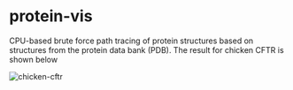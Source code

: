 # protein-vis

CPU-based brute force path tracing of protein structures based on structures from the protein data bank (PDB). The result for chicken CFTR is shown below

![chicken-cftr](https://cdn.discordapp.com/attachments/494385396373782528/942345432481284117/unknown.png)
